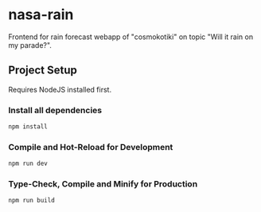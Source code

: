# nasa-rain

Frontend for rain forecast webapp of "cosmokotiki" on topic "Will it rain on my parade?".

## Project Setup
Requires NodeJS installed first.

### Install all dependencies

```sh
npm install
```

### Compile and Hot-Reload for Development

```sh
npm run dev
```

### Type-Check, Compile and Minify for Production

```sh
npm run build
```
